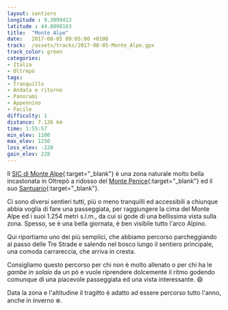 ```yaml
---
layout: sentiero
longitude : 9.3099413
latitude : 44.8098163
title:  "Monte Alpe"
date:   2017-08-05 09:05:00 +0100
track:  /assets/tracks/2017-08-05-Monte_Alpe.gpx
track_color: green
categories:
- Italia
- Oltrepò
tags:
- Tranquillo
- Andata e ritorno
- Panorami
- Appennino
- Facile
difficulty: 1
distance: 7.126 km
time: 1:55:57
min_elev: 1100
max_elev: 1250
loss_elev: -228
gain_elev: 228
---
```


Il [SIC di Monte Alpe](https://www.visitpavia.com/it/visitare-pavia/active-green/riserva-naturale-monte-alpe){:target="_blank"} è una zona naturale molto bella incastonata in Oltrepò a ridosso del [Monte Penice](https://it.wikipedia.org/wiki/Monte_Penice){:target="_blank"} ed il suo [Santuario](https://it.wikipedia.org/wiki/Santuario_di_Santa_Maria_in_Monte_Penice){:target="_blank"}.

Ci sono diversi sentieri tutti, più o meno tranquilli ed accessibili a chiunque abbia voglia di fare una passeggiata, per raggiungere la cima del Monte Alpe ed i suoi 1.254 metri s.l.m., da cui si gode di una bellissima vista sulla zona. Spesso, se è una bella giornata, è ben visibile tutto l'arco Alpino.

Qui riportiamo uno dei più semplici, che abbiamo percorso parcheggiando al passo delle Tre Strade e salendo nel bosco lungo il sentiero principale, una comoda carrareccia, che arriva in cresta.

Consigliamo questo percorso per chi non è molto allenato o per chi ha le _gambe in solaio_ da un pò e vuole riprendere dolcemente il ritmo godendo comunque di una piacevole passeggiata ed una vista interessante. :smile:

Data la zona e l'altitudine il tragitto è adatto ad essere percorso tutto l'anno, anche in inverno :snowflake:.
